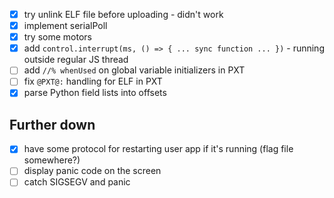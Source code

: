 * [x] try unlink ELF file before uploading - didn't work
* [x] implement serialPoll
* [x] try some motors
* [x] add `control.interrupt(ms, () => { ... sync function ... })` - running outside regular JS thread
* [ ] add `//% whenUsed` on global variable initializers in PXT
* [ ] fix `@PXT@:` handling for ELF in PXT
* [x] parse Python field lists into offsets

## Further down
* [x] have some protocol for restarting user app if it's running (flag file somewhere?)
* [ ] display panic code on the screen
* [ ] catch SIGSEGV and panic
